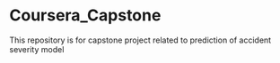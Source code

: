 # Coursera_Capstone
This repository is for capstone project  related to prediction of accident severity model
